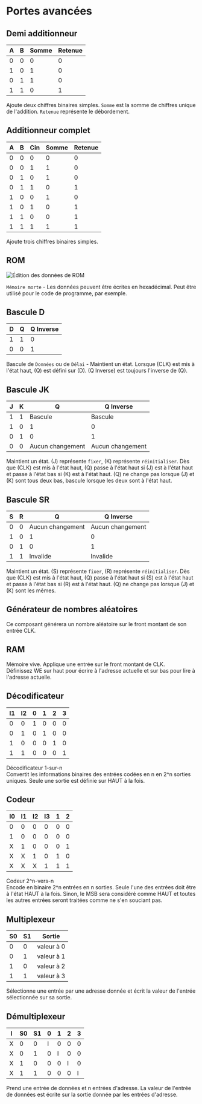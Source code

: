 # Portes avancées

## Demi additionneur

<div class="rows">

| A   | B   | Somme | Retenue |
| --- | --- | ----- | ------- |
| 0   | 0   | 0     | 0       |
| 1   | 0   | 1     | 0       |
| 0   | 1   | 1     | 0       |
| 1   | 1   | 0     | 1       |

<div class="margin-left">

Ajoute deux chiffres binaires simples. `Somme` est la somme de chiffres unique de l'addition. `Retenue` représente le débordement.

</div>
</div>

## Additionneur complet

<div class="rows">

| A   | B   | Cin | Somme | Retenue |
| --- | --- | --- | ----- | ------- |
| 0   | 0   | 0   | 0     | 0       |
| 0   | 0   | 1   | 1     | 0       |
| 0   | 1   | 0   | 1     | 0       |
| 0   | 1   | 1   | 0     | 1       |
| 1   | 0   | 0   | 1     | 0       |
| 1   | 0   | 1   | 0     | 1       |
| 1   | 1   | 0   | 0     | 1       |
| 1   | 1   | 1   | 1     | 1       |

<div class="margin-left">

Ajoute trois chiffres binaires simples.

</div>
</div>

## ROM

<div class="rows">

![Édition des données de ROM](assets/help/rom-edit.jpg)

<div class="margin-left">

`Mémoire morte` - Les données peuvent être écrites en hexadécimal.
Peut être utilisé pour le code de programme, par exemple.

</div>
</div>

## Bascule D

<div class="rows">

| D   | Q   | Q Inverse |
| --- | --- | --------- |
| 1   | 1   | 0         |
| 0   | 0   | 1         |

<div class="margin-left">

Bascule de `Données` ou de `Délai` - Maintient un état. Lorsque (CLK) est mis à l'état haut, (Q) est défini sur (D). (Q Inverse) est toujours l'inverse de (Q).

</div>
</div>

## Bascule JK

<div class="rows">

| J   | K   | Q                | Q Inverse        |
| --- | --- | ---------------- | ---------------- |
| 1   | 1   | Bascule          | Bascule          |
| 1   | 0   | 1                | 0                |
| 0   | 1   | 0                | 1                |
| 0   | 0   | Aucun changement | Aucun changement |

<div class="margin-left">

Maintient un état. (J) représente `fixer`, (K) représente `réinitialiser`. Dès que (CLK) est mis à l'état haut, (Q) passe à l'état haut si (J) est à l'état haut et passe à l'état bas si (K) est à l'état haut. (Q) ne change pas lorsque (J) et (K) sont tous deux bas, bascule lorsque les deux sont à l'état haut.

</div>
</div>

## Bascule SR

<div class="rows">

| S   | R   | Q                | Q Inverse        |
| --- | --- | ---------------- | ---------------- |
| 0   | 0   | Aucun changement | Aucun changement |
| 1   | 0   | 1                | 0                |
| 0   | 1   | 0                | 1                |
| 1   | 1   | Invalide         | Invalide         |

<div class="margin-left">

Maintient un état. (S) représente `fixer`, (R) représente `réinitialiser`. Dès que (CLK) est mis à l'état haut, (Q) passe à l'état haut si (S) est à l'état haut et passe à l'état bas si (R) est à l'état haut. (Q) ne change pas lorsque (J) et (K) sont les mêmes.

</div>
</div>

## Générateur de nombres aléatoires

Ce composant générera un nombre aléatoire sur le front montant de son entrée CLK.

## RAM

Mémoire vive. Applique une entrée sur le front montant de CLK.<br>
Définissez WE sur haut pour écrire à l'adresse actuelle et sur bas pour lire à l'adresse actuelle.

## Décodificateur

<div class="rows">

| I1  | I2  | 0   | 1   | 2   | 3   |
| --- | --- | --- | --- | --- | --- |
| 0   | 0   | 1   | 0   | 0   | 0   |
| 0   | 1   | 0   | 1   | 0   | 0   |
| 1   | 0   | 0   | 0   | 1   | 0   |
| 1   | 1   | 0   | 0   | 0   | 1   |

<div class="margin-left">

Décodificateur 1-sur-n</br>
Convertit les informations binaires des entrées codées en n en 2^n sorties uniques. Seule une sortie est définie sur HAUT à la fois.

</div>
</div>

## Codeur

<div class="rows">

| I0  | I1  | I2  | I3  | 1   | 2   |
| --- | --- | --- | --- | --- | --- |
| 0   | 0   | 0   | 0   | 0   | 0   |
| 1   | 0   | 0   | 0   | 0   | 0   |
| X   | 1   | 0   | 0   | 0   | 1   |
| X   | X   | 1   | 0   | 1   | 0   |
| X   | X   | X   | 1   | 1   | 1   |

<div class="margin-left">

Codeur 2^n-vers-n</br>
Encode en binaire 2^n entrées en n sorties. Seule l'une des entrées doit être à l'état HAUT à la fois. Sinon, le MSB sera considéré comme HAUT et toutes les autres entrées seront traitées comme ne s'en souciant pas.

</div>
</div>

## Multiplexeur

<div class="rows">

| S0  | S1  | Sortie     |
| --- | --- | ---------- |
| 0   | 0   | valeur à 0 |
| 0   | 1   | valeur à 1 |
| 1   | 0   | valeur à 2 |
| 1   | 1   | valeur à 3 |

<div class="margin-left">

Sélectionne une entrée par une adresse donnée et écrit la valeur de l'entrée sélectionnée sur sa sortie.

</div>
</div>

## Démultiplexeur

<div class="rows">

| I   | S0  | S1  | 0   | 1   | 2   | 3   |
| --- | --- | --- | --- | --- | --- | --- |
| X   | 0   | 0   | I   | 0   | 0   | 0   |
| X   | 0   | 1   | 0   | I   | 0   | 0   |
| X   | 1   | 0   | 0   | 0   | I   | 0   |
| X   | 1   | 1   | 0   | 0   | 0   | I   |

<div class="margin-left">

Prend une entrée de données et n entrées d'adresse. La valeur de l'entrée de données est écrite sur la sortie donnée par les entrées d'adresse.

</div>
</div>
